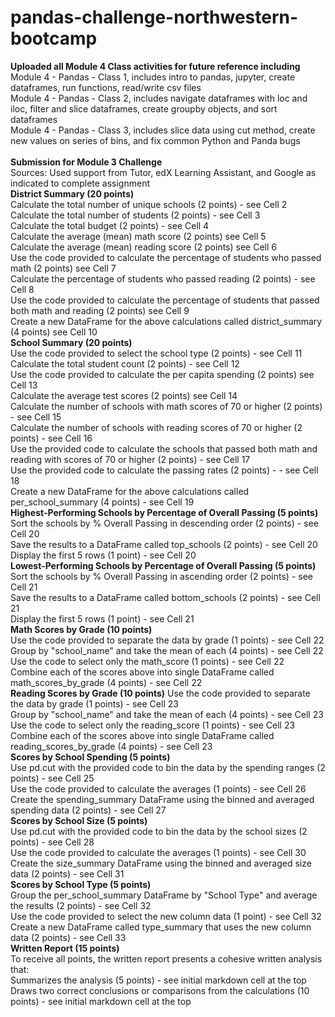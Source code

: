 # pandas-challenge-northwestern-bootcamp <br>
**Uploaded all Module 4 Class activities for future reference including** <br>
  Module 4 - Pandas - Class 1, includes intro to pandas, jupyter, create dataframes, run functions, read/write csv files<br>
  Module 4 - Pandas - Class 2, includes navigate dataframes with loc and iloc, filter and slice dataframes, create groupby objects, and sort dataframes<br>
  Module 4 - Pandas - Class 3, includes slice data using cut method, create new values on series of bins, and fix common Python and Panda bugs<br>
<br>
**Submission for Module 3 Challenge** <br>
Sources: Used support from Tutor, edX Learning Assistant, and Google as indicated to complete assignment<br>
**District Summary (20 points)** <br>
  Calculate the total number of unique schools (2 points) - see Cell 2 <br>
  Calculate the total number of students (2 points) - see Cell 3 <br>
  Calculate the total budget (2 points) - see Cell 4 <br>
  Calculate the average (mean) math score (2 points) see Cell 5 <br>
  Calculate the average (mean) reading score (2 points) see Cell 6 <br>
  Use the code provided to calculate the percentage of students who passed math (2 points) see Cell 7 <br>
  Calculate the percentage of students who passed reading (2 points) - see Cell 8 <br>
  Use the code provided to calculate the percentage of students that passed both math and reading (2 points) see Cell 9 <br>
  Create a new DataFrame for the above calculations called district_summary (4 points) see Cell 10 <br>
**School Summary (20 points)** <br>
  Use the code provided to select the school type (2 points) - see Cell 11 <br>
  Calculate the total student count (2 points) - see Cell 12 <br>
  Use the code provided to calculate the per capita spending (2 points) see Cell 13 <br>
  Calculate the average test scores (2 points) see Cell 14 <br>
  Calculate the number of schools with math scores of 70 or higher (2 points) - see Cell 15 <br>
  Calculate the number of schools with reading scores of 70 or higher (2 points) - see Cell 16 <br>
  Use the provided code to calculate the schools that passed both math and reading with scores of 70 or higher (2 points) - see Cell 17 <br>
  Use the provided code to calculate the passing rates (2 points) - - see Cell 18 <br>
  Create a new DataFrame for the above calculations called per_school_summary (4 points) - see Cell 19 <br>
**Highest-Performing Schools by Percentage of Overall Passing (5 points)** <br>
  Sort the schools by % Overall Passing in descending order (2 points) - see Cell 20 <br>
  Save the results to a DataFrame called top_schools (2 points) - see Cell 20 <br>
  Display the first 5 rows (1 point) - see Cell 20 <br>
**Lowest-Performing Schools by Percentage of Overall Passing (5 points)** <br>
  Sort the schools by % Overall Passing in ascending order (2 points) - see Cell 21 <br>
  Save the results to a DataFrame called bottom_schools (2 points) - see Cell 21 <br>
  Display the first 5 rows (1 point) - see Cell 21 <br>
**Math Scores by Grade (10 points)** <br>
  Use the code provided to separate the data by grade (1 points) - see Cell 22 <br> 
  Group by "school_name" and take the mean of each (4 points) - see Cell 22 <br>
  Use the code to select only the math_score (1 points) - see Cell 22 <br>
  Combine each of the scores above into single DataFrame called math_scores_by_grade (4 points) - see Cell 22 <br> 
**Reading Scores by Grade (10 points)**
  Use the code provided to separate the data by grade (1 points) - see Cell 23 <br>
  Group by "school_name" and take the mean of each (4 points) - see Cell 23 <br>
  Use the code to select only the reading_score (1 points) - see Cell 23 <br>
  Combine each of the scores above into single DataFrame called reading_scores_by_grade (4 points) - see Cell 23 <br>
**Scores by School Spending (5 points)** <br>
  Use pd.cut with the provided code to bin the data by the spending ranges (2 points) - see Cell 25 <br>
  Use the code provided to calculate the averages (1 points) - see Cell 26 <br>
  Create the spending_summary DataFrame using the binned and averaged spending data (2 points) - see Cell 27 <br>
**Scores by School Size (5 points)** <br>
  Use pd.cut with the provided code to bin the data by the school sizes (2 points) - see Cell 28 <br>
  Use the code provided to calculate the averages (1 points) - see Cell 30 <br>
  Create the size_summary DataFrame using the binned and averaged size data (2 points) - see Cell 31 <br>
**Scores by School Type (5 points)** <br>
  Group the per_school_summary DataFrame by "School Type" and average the results (2 points) - see Cell 32 <br>
  Use the code provided to select the new column data (1 point) - see Cell 32 <br>
  Create a new DataFrame called type_summary that uses the new column data (2 points) - see Cell 33 <br>
**Written Report (15 points)** <br>
To receive all points, the written report presents a cohesive written analysis that: <br>
  Summarizes the analysis (5 points) - see initial markdown cell at the top <br>
  Draws two correct conclusions or comparisons from the calculations (10 points) - see initial markdown cell at the top <br>
